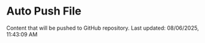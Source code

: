 # Auto Push File

Content that will be pushed to GitHub repository.
Last updated: 08/06/2025, 11:43:09 AM
